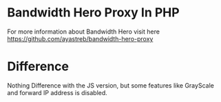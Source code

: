 # Bandwidth Hero Proxy In PHP
For more information about Bandwidth Hero visit here 
<br>
https://github.com/ayastreb/bandwidth-hero-proxy
<br>
# Difference 
Nothing Difference with the JS version, but some features like GrayScale and forward IP address is disabled.